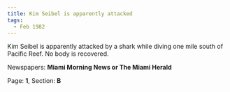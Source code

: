 ```yaml
---  
title: Kim Seibel is apparently attacked  
tags:  
  - Feb 1982  
---  
```

  
Kim Seibel is apparently attacked by a shark while diving one mile south of Pacific Reef. No body is recovered.  
  
Newspapers: **Miami Morning News or The Miami Herald**  
  
Page: **1**, Section: **B** 

